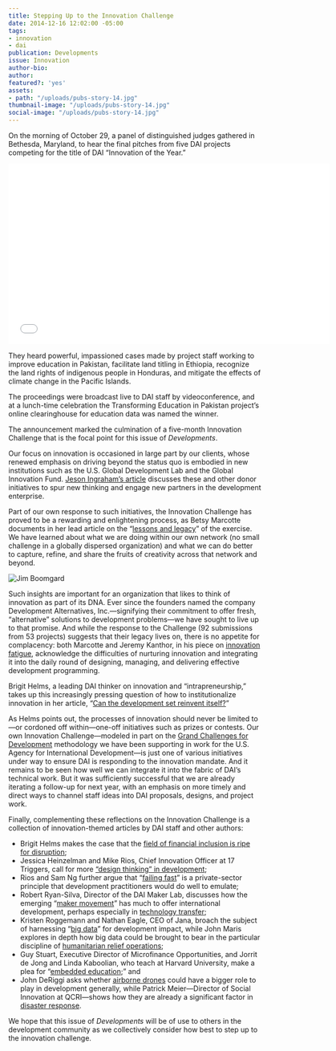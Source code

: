 ```yaml
---
title: Stepping Up to the Innovation Challenge
date: 2014-12-16 12:02:00 -05:00
tags:
- innovation
- dai
publication: Developments
issue: Innovation
author-bio: 
author: 
featured?: 'yes'
assets:
- path: "/uploads/pubs-story-14.jpg"
thumbnail-image: "/uploads/pubs-story-14.jpg"
social-image: "/uploads/pubs-story-14.jpg"
---
```


On the morning of October 29, a panel of distinguished judges gathered in Bethesda, Maryland, to hear the final pitches from five DAI projects competing for the title of DAI “Innovation of the Year.”

<iframe src="//player.vimeo.com/video/114710046" width="640" height="360" frameborder="0" webkitallowfullscreen mozallowfullscreen allowfullscreen></iframe>

They heard powerful, impassioned cases made by project staff working to improve education in Pakistan, facilitate land titling in Ethiopia, recognize the land rights of indigenous people in Honduras, and mitigate the effects of climate change in the Pacific Islands.

The proceedings were broadcast live to DAI staff by videoconference, and at a lunch-time celebration the Transforming Education in Pakistan project’s online clearinghouse for education data was named the winner.

The announcement marked the culmination of a five-month Innovation Challenge that is the focal point for this issue of *Developments*.


Our focus on innovation is occasioned in large part by our clients, whose renewed emphasis on driving beyond the status quo is embodied in new institutions such as the U.S. Global Development Lab and the Global Innovation Fund. [Jeson Ingraham’s article](/articles/innovations-missing-link/) discusses these and other donor initiatives to spur new thinking and engage new partners in the development enterprise.

Part of our own response to such initiatives, the Innovation Challenge has proved to be a rewarding and enlightening process, as Betsy Marcotte documents in her lead article on the “[lessons and legacy](/articles/dais-2014-innovation-challenge-lessons-and-legacy)” of the exercise. We have learned about what we are doing within our own network (no small challenge in a globally dispersed organization) and what we can do better to capture, refine, and share the fruits of creativity across that network and beyond.

![Jim Boomgard](/uploads/pubs-story-14.jpg) 

Such insights are important for an organization that likes to think of innovation as part of its DNA. Ever since the founders named the company Development Alternatives, Inc.—signifying their commitment to offer fresh, “alternative” solutions to development problems—we have sought to live up to that promise. And while the response to the Challenge (92 submissions from 53 projects) suggests that their legacy lives on, there is no appetite for complacency: both Marcotte and Jeremy Kanthor, in his piece on [innovation fatigue](/articles/is-everyone-really-innovating), acknowledge the difficulties of nurturing innovation and integrating it into the daily round of designing, managing, and delivering effective development programming.

Brigit Helms, a leading DAI thinker on innovation and “intrapreneurship,” takes up this increasingly pressing question of how to institutionalize innovation in her article, “[Can the development set reinvent itself?](/articles/can-the-development-set-reinvent-itself)” 

As Helms points out, the processes of innovation should never be limited to—or cordoned off within—one-off initiatives such as prizes or contests. Our own Innovation Challenge—modeled in part on the [Grand Challenges for Development](http://dai.com/our-work/projects/worldwide—grand-challenges-development-implementation-services) methodology we have been supporting in work for the U.S. Agency for International Development—is just one of various initiatives under way to ensure DAI is responding to the innovation mandate. And it remains to be seen how well we can integrate it into the fabric of DAI’s technical work. But it was sufficiently successful that we are already iterating a follow-up for next year, with an emphasis on more timely and direct ways to channel staff ideas into DAI proposals, designs, and project work.

Finally, complementing these reflections on the Innovation Challenge is a collection of innovation-themed articles by DAI staff and other authors:

* Brigit Helms makes the case that the [field of financial inclusion is ripe for disruption](/articles/we-need-disruption-in-financial-inclusion);
* Jessica Heinzelman and Mike Rios, Chief Innovation Officer at 17 Triggers, call for more [“design thinking” in development](/articles/design-thinking-and-development);
* Rios and Sam Ng further argue that “[failing fast](/articles/failing-fast)” is a private-sector principle that development practitioners would do well to emulate;
* Robert Ryan-Silva, Director of the DAI Maker Lab, discusses how the emerging “[maker movement](/articles/diy-development)” has much to offer international development, perhaps especially in [technology transfer](/articles/made-in-africa);
* Kristen Roggemann and Nathan Eagle, CEO of Jana, broach the subject of harnessing “[big data](/articles/big-data-for-impact)” for development impact, while John Maris explores in depth how big data could be brought to bear in the particular discipline of [humanitarian relief operations](/articles/disruption-for-good);
* Guy Stuart, Executive Director of Microfinance Opportunities, and Jorrit de Jong and Linda Kaboolian, who teach at Harvard University, make a plea for “[embedded education](/articles/an-innovation-in-governance);” and
* John DeRiggi asks whether [airborne drones](/articles/drones-for-development) could have a bigger role to play in development generally, while Patrick Meier—Director of Social Innovation at QCRI—shows how they are already a significant factor in [disaster response](/articles/humanitarians-in-the-sky).

We hope that this issue of *Developments* will be of use to others in the development community as we collectively consider how best to step up to the innovation challenge.
